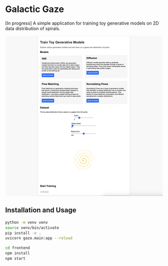# Galactic Gaze
[In progress] A simple application for training toy generative models on 2D data distribution of spirals.

![alt text](assets/image.png)


## Installation and Usage

```bash
python -m venv venv
source venv/bin/activate
pip install -e .
uvicorn gaze.main:app --reload
```

```bash
cd frontend
npm install
npm start
```
